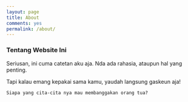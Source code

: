 ```yaml
---
layout: page
title: About
comments: yes
permalink: /about/
---
```



### Tentang Website Ini

Seriusan, ini cuma catetan aku aja. Nda ada rahasia, ataupun hal yang penting.

Tapi kalau emang kepakai sama kamu, yaudah langsung gaskeun aja!

<code>Siapa yang cita-cita nya mau membanggakan orang tua?</code>


